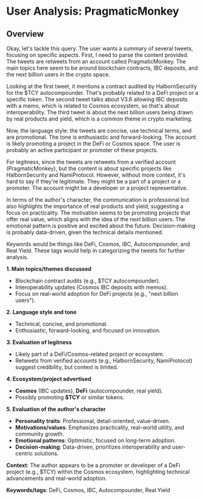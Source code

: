 # User Analysis: PragmaticMonkey

## Overview

<think>
Okay, let's tackle this query. The user wants a summary of several tweets, focusing on specific aspects. First, I need to parse the content provided. The tweets are retweets from an account called PragmaticMonkey. The main topics here seem to be around blockchain contracts, IBC deposits, and the next billion users in the crypto space.

Looking at the first tweet, it mentions a contract audited by HalbornSecurity for the $TCY autocompounder. That's probably related to a DeFi project or a specific token. The second tweet talks about V3.6 allowing IBC deposits with a memo, which is related to Cosmos ecosystem, so that's about interoperability. The third tweet is about the next billion users being drawn by real products and yield, which is a common theme in crypto marketing.

Now, the language style: the tweets are concise, use technical terms, and are promotional. The tone is enthusiastic and forward-looking. The account is likely promoting a project in the DeFi or Cosmos space. The user is probably an active participant or promoter of these projects.

For legitness, since the tweets are retweets from a verified account (PragmaticMonkey), but the content is about specific projects like HalbornSecurity and NamiProtocol. However, without more context, it's hard to say if they're legitimate. They might be a part of a project or a promoter. The account might be a developer or a project representative.

In terms of the author's character, the communication is professional but also highlights the importance of real products and yield, suggesting a focus on practicality. The motivation seems to be promoting projects that offer real value, which aligns with the idea of the next billion users. The emotional pattern is positive and excited about the future. Decision-making is probably data-driven, given the technical details mentioned.

Keywords would be things like DeFi, Cosmos, IBC, Autocompounder, and Real Yield. These tags would help in categorizing the tweets for further analysis.
</think>

**1. Main topics/themes discussed**  
- Blockchain contract audits (e.g., $TCY autocompounder).  
- Interoperability updates (Cosmos IBC deposits with memos).  
- Focus on real-world adoption for DeFi projects (e.g., "next billion users").  

**2. Language style and tone**  
- Technical, concise, and promotional.  
- Enthusiastic, forward-looking, and focused on innovation.  

**3. Evaluation of legitness**  
- Likely part of a DeFi/Cosmos-related project or ecosystem.  
- Retweets from verified accounts (e.g., HalbornSecurity, NamiProtocol) suggest credibility, but context is limited.  

**4. Ecosystem/project advertised**  
- **Cosmos** (IBC updates), **DeFi** (autocompounder, real yield).  
- Possibly promoting **$TCY** or similar tokens.  

**5. Evaluation of the author's character**  
- **Personality traits**: Professional, detail-oriented, value-driven.  
- **Motivations/values**: Emphasizes practicality, real-world utility, and community growth.  
- **Emotional patterns**: Optimistic, focused on long-term adoption.  
- **Decision-making**: Data-driven, prioritizes interoperability and user-centric solutions.  

**Context**: The author appears to be a promoter or developer of a DeFi project (e.g., $TCY) within the Cosmos ecosystem, highlighting technical advancements and real-world adoption.  

**Keywords/tags**: DeFi, Cosmos, IBC, Autocompounder, Real Yield